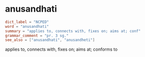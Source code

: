 # anusandhati

``` toml
dict_label = "NCPED"
word = "anusandhati"
summary = "applies to, connects with, fixes on; aims at; conf"
grammar_comment = "pr. 3 sg."
see_also = ["anusandhati", "anusandheti"]
```

applies to, connects with, fixes on; aims at; conforms to

